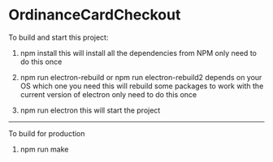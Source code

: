 # OrdinanceCardCheckout

To build and start this project:
1. npm install
this will install all the dependencies from NPM
only need to do this once

2. npm run electron-rebuild or npm run electron-rebuild2
depends on your OS which one you need
this will rebuild some packages to work with the current version of electron
only need to do this once

3. npm run electron
this will start the project

-------------------
To build for production
1. npm run make